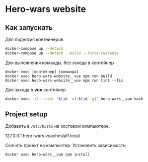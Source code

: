 # Hero-wars website

## Как запускать

Для поднятия контейнеров

```bash
docker-compose up --detach
docker-compose up --detach --build --force-recreate
```

Для выполнения команды, без захода в контейнер

```
docker exec [контейнер] [команда]
docker exec hero-wars-website__vue npm run build
docker exec hero-wars-website__vue npm run lint --fix
```

Для захода в **vue** контейнер

```bash
docker exec -it --user "$(id -u):$(id -g)" hero-wars__vue bash
```

## Project setup

Добавить в `/etc/hosts` на хостовом компьютере.

127.0.0.1 hero-wars.vyacheslaff.local

Скачать проект на компьютер. Установить зависимости

```bash
docker exec hero-wars__vue npm install
```

